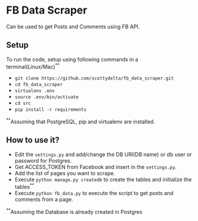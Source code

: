 # FB Data Scraper

Can be used to get Posts and Comments using FB API.

## Setup

To run the code, setup using following commands in a terminal(Linux/Mac)<sup>**</sup>

* `git clone https://github.com/scottydelta/fb_data_scraper.git`
* `cd fb_data_scraper`
* `virtualenv .env`
* `source .env/bin/activate`
* `cd src`
* `pip install -r requirements`

<sup>**</sup>Assuming that PostgreSQL, pip and virtualenv are installed.

## How to use it?

* Edit the `settings.py` and add/change the DB URI(DB name) or db user or password for Postgres.
* Get ACCESS_TOKEN from Facebook and insert in the `settings.py`.
* Add the list of pages you want to scrape.
* Execute `python manage.py createdb` to create the tables and initialize the tables<sup>**</sup>
* Execute `python fb_data.py` to execute the script to get posts and comments from a page.

<sup>**</sup>Assuming the Database is already created in Postgres
